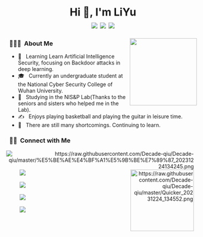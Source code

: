 <h1 align="center">Hi 👋, I'm LiYu
  <div style="text-align: center;">
    <img src="https://img.shields.io/badge/-C++-00599C?style=flat-square&logo=c%2B%2B&logoColor=white" style="display: inline-block;" /> 
    <img src="https://img.shields.io/badge/-Python-3776AB?style=flat-square&logo=python&logoColor=white" style="display: inline-block;" />
    <img src="https://img.shields.io/badge/pytorch-green?style=flat-square&logo=asm&logoColor=white" style="display: inline-block;" />
  </div>
</h1>

<img align="right" width="180" src="https://camo.githubusercontent.com/5124bc64baa72108c343f25e8d9dd1680c99d2b9559b5b313c43761dd48ca743/68747470733a2f2f63646e2e6a7364656c6976722e6e65742f67682f73756e3032323553554e2f73756e3032323553554e2f6173736574732f696d616765732f617374726f6e6175742e706e67">

<h3> 👨🏻‍💻 &nbsp;About Me </h3>

  - 🤔 &nbsp; Learning Learn Artificial Intelligence Security, focusing on Backdoor attacks in deep learning.
  - 🎓 &nbsp; Currently an undergraduate student at the National Cyber Security College of Wuhan University.
  - 🌱 &nbsp; Studying in the NIS&P Lab(Thanks to the seniors and sisters who helped me in the Lab).
  - ✍️ &nbsp; Enjoys playing basketball and playing the guitar in leisure time.
  - 🔭 &nbsp; There are still many shortcomings. Continuing to learn.
<h3> 🤝🏻 &nbsp;Connect with Me</h3>

<div>
    <span align="right">
      <img align="right" style="margin: auto 8px" src="https://github-readme-stats.vercel.app/api/top-langs/?username=Decade-qiu&layout=compact&langs_count=6&bg_color=E6E6FA" alt="https://raw.githubusercontent.com/Decade-qiu/Decade-qiu/master/%E5%BE%AE%E4%BF%A1%E5%9B%BE%E7%89%87_20231224134245.png">
      <img width="170" height="165" style="margin: auto 8px" align="right" src="https://github-profile-trophy.vercel.app/?username=Decade-qiu&theme=onedark&title=MultiLanguage,Joined2020,Commits,Experience&row=2&column=2" alt="https://raw.githubusercontent.com/Decade-qiu/Decade-qiu/master/Quicker_20231224_134552.png">
  </span>  
  <span align="left">
    <p>&nbsp;&nbsp;&nbsp;&nbsp;&nbsp;&nbsp; 
      <a href="https://github.com/Decade-qiu" target="_blank">
        <img src="https://img.shields.io/badge/email-white?style=social&logo=gmail&label=lukasmayer83593@gmail.com">
      </a>
    </p>
    <p>&nbsp;&nbsp;&nbsp;&nbsp;&nbsp;&nbsp;  
      <a href="https://github.com/Decade-qiu" target="_blank">
        <img src="https://img.shields.io/badge/github-white?style=social&logo=github&label=Decade-qiu">
      </a>
    </p>
    <p>&nbsp;&nbsp;&nbsp;&nbsp;&nbsp;&nbsp;  
      <a href="https://www.zhihu.com/people/chou-yu-80-33" target="_blank">
        <img src="https://img.shields.io/badge/Zhihu-blue?style=social&logo=zhihu&label=Decade">
      </a>
    </p>
    <p>&nbsp;&nbsp;&nbsp;&nbsp;&nbsp;&nbsp;  
      <a href="https://decade.net.cn" target="_blank">
        <img src="https://img.shields.io/badge/Blog-blue?style=social&label=📝  Decade">
      </a>
    </p>
  </span>
</div>



